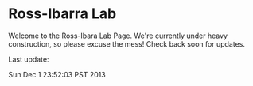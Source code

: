 # Ross-Ibarra Lab

Welcome to the Ross-Ibara Lab Page. We're currently under heavy construction, so please excuse the mess! Check back soon for updates. 

Last update:


Sun Dec  1 23:52:03 PST 2013
